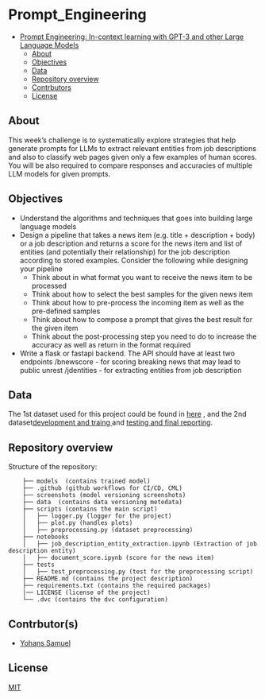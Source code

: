 # Prompt_Engineering

<!-- Table of contents -->
- [Prompt Engineering: In-context learning with GPT-3 and other Large Language Models](#Prompt-Engineering)
  - [About](#about)
  - [Objectives](#objectives)
  - [Data](#data)
  - [Repository overview](#repository-overview)
  - [Contrbutors](#contrbutors)
  - [License](#license)

## About
This week’s challenge is to systematically explore strategies that help generate prompts for LLMs to extract relevant entities from job descriptions and also to classify web pages given only a few examples of human scores. You will be also required to compare responses and accuracies of multiple LLM models for given prompts.

## Objectives
- Understand the algorithms and techniques that goes into building large language models
- Design a pipeline that takes a news item (e.g. title + description + body) or a job description and returns a score for the news item and list of entities (and potentially their relationship) for the job description according to stored examples. Consider the following while designing your pipeline
  * Think about in what format you want to receive the news item to be processed
  * Think about how to select the best samples for the given news item
  * Think about how to pre-process the incoming item as well as the pre-defined samples
  * Think about how to compose a prompt that gives the best result for the given item
  * Think about the post-processing step you need to do to increase the accuracy as well as return in the format required
- Write a flask or fastapi backend. The API should have at least two endpoints
        /bnewscore - for scoring breaking news that may lead to public unrest
        /jdentities - for extracting entities from job description


## Data
The 1st dataset used for this project could be found in [here](https://docs.google.com/spreadsheets/d/19N_K6SnIm0FylD2TBs-5y3WeSgdveb3J/edit?usp=sharing&ouid=108085860825615283789&rtpof=true&sd=true) , and the 2nd dataset[development and traing ](https://github.com/walidamamou/relation_extraction_transformer/blob/main/relations_dev.txt) and [testing and final reporting](https://github.com/walidamamou/relation_extraction_transformer/blob/main/relations_test.txt).

## Repository overview
 Structure of the repository:
 
        ├── models  (contains trained model)
        ├── .github (github workflows for CI/CD, CML)
        ├── screenshots (model versioning screenshots)
        ├── data  (contains data versioning metedata)
        ├── scripts (contains the main script)	
        │   ├── logger.py (logger for the project)
        │   ├── plot.py (handles plots)
        │   ├── preprocessing.py (dataset preprocessing)
        ├── notebooks	
        │   ├── job_description_entity_extraction.ipynb (Extraction of job description entity)
        │   ├── document_score.ipynb (score for the news item)
        ├── tests 
        │   ├── test_preprocessing.py (test for the preprocessing script)
        ├── README.md (contains the project description)
        ├── requirements.txt (contains the required packages)
        |── LICENSE (license of the project)
        └── .dvc (contains the dvc configuration)


## Contrbutor(s)
- [Yohans Samuel](https://www.linkedin.com/in/yohanssamuel/)

## License
[MIT](https://choosealicense.com/licenses/mit/)

